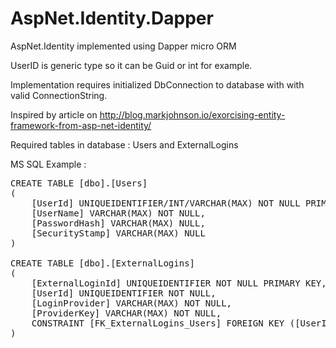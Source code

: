 AspNet.Identity.Dapper
======================

AspNet.Identity implemented using Dapper micro ORM

UserID is generic type so it can be Guid or int for example.

Implementation requires initialized DbConnection to database with with valid ConnectionString.

Inspired by article on http://blog.markjohnson.io/exorcising-entity-framework-from-asp-net-identity/

Required tables in database : Users and ExternalLogins

MS SQL Example :
<pre>
CREATE TABLE [dbo].[Users]
(
    [UserId] UNIQUEIDENTIFIER/INT/VARCHAR(MAX) NOT NULL PRIMARY KEY, 
    [UserName] VARCHAR(MAX) NOT NULL, 
    [PasswordHash] VARCHAR(MAX) NULL, 
    [SecurityStamp] VARCHAR(MAX) NULL
)
 
CREATE TABLE [dbo].[ExternalLogins]
(
    [ExternalLoginId] UNIQUEIDENTIFIER NOT NULL PRIMARY KEY, 
    [UserId] UNIQUEIDENTIFIER NOT NULL, 
    [LoginProvider] VARCHAR(MAX) NOT NULL, 
    [ProviderKey] VARCHAR(MAX) NOT NULL, 
    CONSTRAINT [FK_ExternalLogins_Users] FOREIGN KEY ([UserId]) REFERENCES [Users]([UserId])
)
</pre>